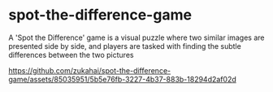# spot-the-difference-game
A 'Spot the Difference' game is a visual puzzle where two similar images are presented side by side, and players are tasked with finding the subtle differences between the two pictures

https://github.com/zukahai/spot-the-difference-game/assets/85035951/5b5e76fb-3227-4b37-883b-18294d2af02d
